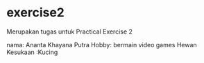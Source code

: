 # exercise2
Merupakan tugas untuk Practical Exercise 2

nama: Ananta Khayana Putra
Hobby: bermain video games
Hewan Kesukaan :Kucing
